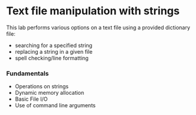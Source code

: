 # Text file manipulation with strings
This lab performs various options on a text file using a provided dictionary file:
- searching for a specified string
- replacing a string in a given file
- spell checking/line formatting
### Fundamentals
- Operations on strings
- Dynamic memory allocation
- Basic File I/O
- Use of command line arguments
